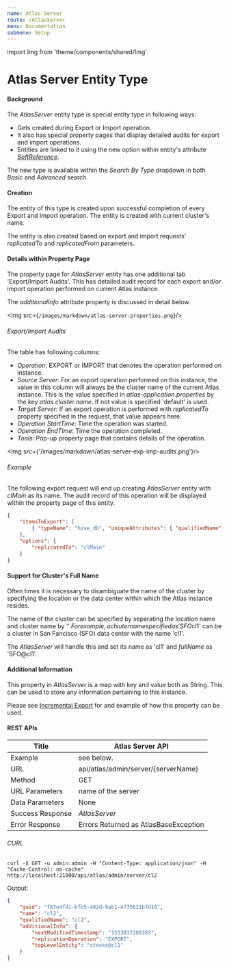 ```yaml
---
name: Atlas Server
route: /AtlasServer
menu: Documentation
submenu: Setup 
---
```

import Img from 'theme/components/shared/Img'

# Atlas Server Entity Type

#### Background

The _AtlasServer_ entity type is special entity type in following ways:

* Gets created during Export or Import operation. 
* It also has special property pages that display detailed audits for export and import operations.
* Entities are linked to it using the new option within entity's attribute _[SoftReference](SoftReference)_.

The new type is available within the _Search By Type_ dropdown in both _Basic_ and _Advanced_ search.

#### Creation

The entity of this type is created upon successful completion of every Export and Import operation. The entity is created with current cluster's name.

The entity is also created based on export and import requests' _replicatedTo_ and _replicatedFrom_ parameters.

#### Details within Property Page

The property page for _AtlasServer_ entity has one additional tab 'Export/Import Audits'. This has detailed audit record for each export and/or import operation performed on current Atlas instance.

The _additionalInfo_ attribute property is discussed in detail below.

<Img src={`/images/markdown/atlas-server-properties.png`}/>

###### Export/Import Audits

The table has following columns:

* _Operation_: EXPORT or IMPORT that denotes the operation performed on instance.
* _Source Server_: For an export operation performed on this instance, the value in this column will always be the cluster name of the current Atlas instance. This is the value specified in _atlas-application.properties_ by the key _atlas.cluster.name_. If not value is specified 'default' is used.
* _Target Server_: If an export operation is performed with _replicatedTo_ property specified in the request, that value appears here.
* _Operation StartTime_: Time the operation was started.
* _Operation EndTIme_: Time the operation completed.
* _Tools_: Pop-up property page that contains details of the operation.

<Img src={'/images/markdown/atlas-server-exp-imp-audits.png'}/>

###### Example

The following export request will end up creating _AtlasServer_ entity with _clMain_ as its name. The audit record of this operation will be displayed within the property page of this entity.
```json 
{
    "itemsToExport": [
        { "typeName": "hive_db", "uniqueAttributes": { "qualifiedName": "stocks@cl1" }}
    ],
    "options": {
        "replicatedTo": "clMain"
    }
}
```

#### Support for Cluster's Full Name

Often times it is necessary to disambiguate the name of the cluster by specifying the location or the data center within which the Atlas instance resides. 

The name of the cluster can be specified by separating the location name and cluster name by '$'. For example, a clsuter name specified as 'SFO$cl1' can be a cluster in San Fancisco (SFO) data center with the name 'cl1'.

The _AtlasServer_ will handle this and set its name as 'cl1' and _fullName_ as 'SFO@cl1'.


#### Additional Information

This property in _AtlasServer_ is a map with key and value both as String. This can be used to store any information pertaining to this instance. 

Please see [Incremental Export](IncrementalExport) for and example of how this property can be used.

#### REST APIs
**Title**           |**Atlas Server API**                       |
----------------|---------------------------------------|
Example         |   see below.                          |
URL             | api/atlas/admin/server/{serverName}   |
Method          | GET                                   |
URL Parameters  | name of the server                    |
Data Parameters | None                                  |
Success Response| _AtlasServer_                         |
Error Response  | Errors Returned as AtlasBaseException |

###### CURL

```
curl -X GET -u admin:admin -H "Content-Type: application/json" -H "Cache-Control: no-cache" http://localhost:21000/api/atlas/admin/server/cl2
```

Output: 
```json
{
    "guid": "f87e4fd1-bfb5-482d-9ab1-e735621b7d16",
    "name": "cl2",
    "qualifiedName": "cl2",
    "additionalInfo": {
        "nextModifiedTimestamp": "1533037289383",
        "replicationOperation": "EXPORT",
        "topLevelEntity": "stocks@cl1"
    }
}
```


